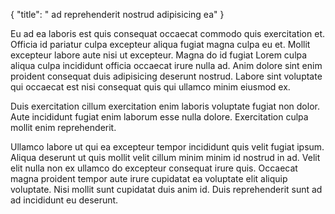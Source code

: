 {
  "title": " ad reprehenderit nostrud adipisicing ea"
}

Eu ad ea laboris est quis consequat occaecat commodo quis exercitation et. Officia id pariatur culpa excepteur aliqua fugiat magna culpa eu et. Mollit excepteur labore aute nisi ut excepteur. Magna do id fugiat Lorem culpa aliqua culpa incididunt officia occaecat irure nulla ad. Anim dolore sint enim proident consequat duis adipisicing deserunt nostrud. Labore sint voluptate qui occaecat est nisi consequat quis qui ullamco minim eiusmod ex.

Duis exercitation cillum exercitation enim laboris voluptate fugiat non dolor. Aute incididunt fugiat enim laborum esse nulla dolore. Exercitation culpa mollit enim reprehenderit.

Ullamco labore ut qui ea excepteur tempor incididunt quis velit fugiat ipsum. Aliqua deserunt ut quis mollit velit cillum minim minim id nostrud in ad. Velit elit nulla non ex ullamco do excepteur consequat irure quis. Occaecat magna proident tempor aute irure cupidatat ea voluptate elit aliquip voluptate. Nisi mollit sunt cupidatat duis anim id. Duis reprehenderit sunt ad ad incididunt eu deserunt.